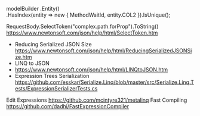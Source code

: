 ﻿


modelBuilder
   .Entity<MethodWait>()  
   .HasIndex(entity => new { MethodWaitId, entity.COL2 }).IsUnique();

RequestBody.SelectToken("complex.path.forProp").ToString()
https://www.newtonsoft.com/json/help/html/SelectToken.htm


* Reducing Serialized JSON Size
https://www.newtonsoft.com/json/help/html/ReducingSerializedJSONSize.htm
* LINQ to JSON
* https://www.newtonsoft.com/json/help/html/LINQtoJSON.htm
* Expression Trees Serialization
https://github.com/esskar/Serialize.Linq/blob/master/src/Serialize.Linq.Tests/ExpressionSerializerTests.cs

Edit Expressions
https://github.com/mcintyre321/metalinq
Fast Compiling
https://github.com/dadhi/FastExpressionCompiler
